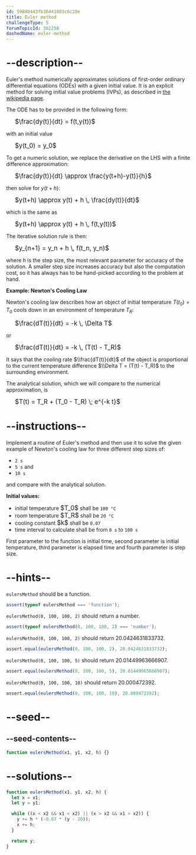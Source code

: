 ```yaml
---
id: 59880443fb36441083c6c20e
title: Euler method
challengeType: 5
forumTopicId: 302258
dashedName: euler-method
---
```


# --description--

Euler's method numerically approximates solutions of first-order ordinary differential equations (ODEs) with a given initial value. It is an explicit method for solving initial value problems (IVPs), as described in [the wikipedia page](<https://en.wikipedia.org/wiki/Euler method> 'wp: Euler method').

The ODE has to be provided in the following form:

<ul style='list-style: none;'>
  <li><big>$\frac{dy(t)}{dt} = f(t,y(t))$</big></li>
</ul>

with an initial value

<ul style='list-style: none;'>
  <li><big>$y(t_0) = y_0$</big></li>
</ul>

To get a numeric solution, we replace the derivative on the LHS with a finite difference approximation:

<ul style='list-style: none;'>
  <li><big>$\frac{dy(t)}{dt}  \approx \frac{y(t+h)-y(t)}{h}$</big></li>
</ul>

then solve for $y(t+h)$:

<ul style='list-style: none;'>
  <li><big>$y(t+h) \approx y(t) + h \, \frac{dy(t)}{dt}$</big></li>
</ul>

which is the same as

<ul style='list-style: none;'>
  <li><big>$y(t+h) \approx y(t) + h \, f(t,y(t))$</big></li>
</ul>

The iterative solution rule is then:

<ul style='list-style: none;'>
  <li><big>$y_{n+1} = y_n + h \, f(t_n, y_n)$</big></li>
</ul>

where $h$ is the step size, the most relevant parameter for accuracy of the solution. A smaller step size increases accuracy but also the computation cost, so it has always has to be hand-picked according to the problem at hand.

**Example: Newton's Cooling Law**

Newton's cooling law describes how an object of initial temperature $T(t_0) = T_0$ cools down in an environment of temperature $T_R$:

<ul style='list-style: none;'>
  <li><big>$\frac{dT(t)}{dt} = -k \, \Delta T$</big></li>
</ul>

or

<ul style='list-style: none;'>
  <li><big>$\frac{dT(t)}{dt} = -k \, (T(t) - T_R)$</big></li>
</ul>

It says that the cooling rate $\\frac{dT(t)}{dt}$ of the object is proportional to the current temperature difference $\\Delta T = (T(t) - T_R)$ to the surrounding environment.

The analytical solution, which we will compare to the numerical approximation, is

<ul style='list-style: none;'>
  <li><big>$T(t) = T_R + (T_0 - T_R) \; e^{-k t}$</big></li>
</ul>

# --instructions--

Implement a routine of Euler's method and then use it to solve the given example of Newton's cooling law for three different step sizes of:

<ul>
  <li><code>2 s</code></li>
  <li><code>5 s</code> and</li>
  <li><code>10 s</code></li>
</ul>

and compare with the analytical solution.

**Initial values:**

<ul>
  <li>initial temperature <big>$T_0$</big> shall be <code>100 °C</code></li>
  <li>room temperature <big>$T_R$</big> shall be <code>20 °C</code></li>
  <li>cooling constant <big>$k$</big> shall be <code>0.07</code></li>
  <li>time interval to calculate shall be from <code>0 s</code> to <code>100 s</code></li>
</ul>

First parameter to the function is initial time, second parameter is initial temperature, third parameter is elapsed time and fourth parameter is step size.

# --hints--

`eulersMethod` should be a function.

```js
assert(typeof eulersMethod === 'function');
```

`eulersMethod(0, 100, 100, 2)` should return a number.

```js
assert(typeof eulersMethod(0, 100, 100, 2) === 'number');
```

`eulersMethod(0, 100, 100, 2)` should return 20.0424631833732.

```js
assert.equal(eulersMethod(0, 100, 100, 2), 20.0424631833732);
```

`eulersMethod(0, 100, 100, 5)` should return 20.01449963666907.

```js
assert.equal(eulersMethod(0, 100, 100, 5), 20.01449963666907);
```

`eulersMethod(0, 100, 100, 10)` should return 20.000472392.

```js
assert.equal(eulersMethod(0, 100, 100, 10), 20.000472392);
```

# --seed--

## --seed-contents--

```js
function eulersMethod(x1, y1, x2, h) {}
```

# --solutions--

```js
function eulersMethod(x1, y1, x2, h) {
  let x = x1;
  let y = y1;

  while ((x < x2 && x1 < x2) || (x > x2 && x1 > x2)) {
    y += h * (-0.07 * (y - 20));
    x += h;
  }

  return y;
}
```

